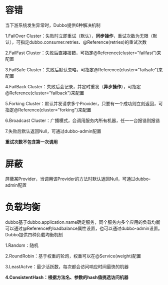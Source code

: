 



# 容错

当下游系统发生异常时，Dubbo提供6种解决机制

1.FailOver Cluster：失败时立即重试（默认），**同步操作**，重试次数为无限（默认），可指定dubbo.consumer.retries、@Reference(retries)的重试次数

2.FailFast Cluster：失败后直接报错，可指定@Reference(cluster="failfast")来配置

3.FailSafe Cluster：失败后默认忽略，可指定@Reference(cluster="failsafe")来配置

4.FailBack Cluster：失败后会记录，并定时重发（**异步操作**），可指定@Reference(cluster="failback")来配置

5.Forking Cluster：默认并发请求多个Provider，只要有一个成功则立刻返回，可指定@Reference(cluster="forking")来配置

6.Broadcast Cluster：广播模式，会调用服务内所有机器，任一一台报错则报错

7.失败后默认返回Null，可通过dubbo-admin配置

**重试次数不包含第一次调用**

# 屏蔽

屏蔽某Provider，当调用该Provider的方法时默认返回Null，可通过dubbo-admin配置

# 负载均衡

dubbo基于dubbo.application.name确定服务，同个服务内多个应用的负载均衡可以通过@Reference的loadbalance属性设置，也可以通过dubbo-admin设置。Dubbo提供四种负载均衡机制

1.Random：随机

2.RoundRobin：基于权重的轮询，权重可以在@Service(weight)配置

3.LeastActve：最少活跃数，每次都会访问响应时间最快的机器

**4.ConsistentHash：根据方法名、参数的hash值挑选访问机器**